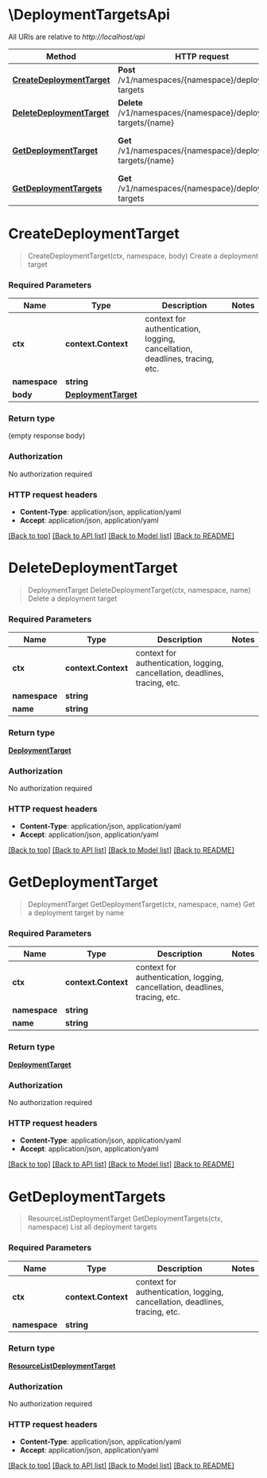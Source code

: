 # \DeploymentTargetsApi

All URIs are relative to *http://localhost/api*

Method | HTTP request | Description
------------- | ------------- | -------------
[**CreateDeploymentTarget**](DeploymentTargetsApi.md#CreateDeploymentTarget) | **Post** /v1/namespaces/{namespace}/deployment-targets | Create a deployment target
[**DeleteDeploymentTarget**](DeploymentTargetsApi.md#DeleteDeploymentTarget) | **Delete** /v1/namespaces/{namespace}/deployment-targets/{name} | Delete a deployment target
[**GetDeploymentTarget**](DeploymentTargetsApi.md#GetDeploymentTarget) | **Get** /v1/namespaces/{namespace}/deployment-targets/{name} | Get a deployment target by name
[**GetDeploymentTargets**](DeploymentTargetsApi.md#GetDeploymentTargets) | **Get** /v1/namespaces/{namespace}/deployment-targets | List all deployment targets


# **CreateDeploymentTarget**
> CreateDeploymentTarget(ctx, namespace, body)
Create a deployment target



### Required Parameters

Name | Type | Description  | Notes
------------- | ------------- | ------------- | -------------
 **ctx** | **context.Context** | context for authentication, logging, cancellation, deadlines, tracing, etc.
  **namespace** | **string**|  | 
  **body** | [**DeploymentTarget**](DeploymentTarget.md)|  | 

### Return type

 (empty response body)

### Authorization

No authorization required

### HTTP request headers

 - **Content-Type**: application/json, application/yaml
 - **Accept**: application/json, application/yaml

[[Back to top]](#) [[Back to API list]](../README.md#documentation-for-api-endpoints) [[Back to Model list]](../README.md#documentation-for-models) [[Back to README]](../README.md)

# **DeleteDeploymentTarget**
> DeploymentTarget DeleteDeploymentTarget(ctx, namespace, name)
Delete a deployment target



### Required Parameters

Name | Type | Description  | Notes
------------- | ------------- | ------------- | -------------
 **ctx** | **context.Context** | context for authentication, logging, cancellation, deadlines, tracing, etc.
  **namespace** | **string**|  | 
  **name** | **string**|  | 

### Return type

[**DeploymentTarget**](DeploymentTarget.md)

### Authorization

No authorization required

### HTTP request headers

 - **Content-Type**: application/json, application/yaml
 - **Accept**: application/json, application/yaml

[[Back to top]](#) [[Back to API list]](../README.md#documentation-for-api-endpoints) [[Back to Model list]](../README.md#documentation-for-models) [[Back to README]](../README.md)

# **GetDeploymentTarget**
> DeploymentTarget GetDeploymentTarget(ctx, namespace, name)
Get a deployment target by name



### Required Parameters

Name | Type | Description  | Notes
------------- | ------------- | ------------- | -------------
 **ctx** | **context.Context** | context for authentication, logging, cancellation, deadlines, tracing, etc.
  **namespace** | **string**|  | 
  **name** | **string**|  | 

### Return type

[**DeploymentTarget**](DeploymentTarget.md)

### Authorization

No authorization required

### HTTP request headers

 - **Content-Type**: application/json, application/yaml
 - **Accept**: application/json, application/yaml

[[Back to top]](#) [[Back to API list]](../README.md#documentation-for-api-endpoints) [[Back to Model list]](../README.md#documentation-for-models) [[Back to README]](../README.md)

# **GetDeploymentTargets**
> ResourceListDeploymentTarget GetDeploymentTargets(ctx, namespace)
List all deployment targets



### Required Parameters

Name | Type | Description  | Notes
------------- | ------------- | ------------- | -------------
 **ctx** | **context.Context** | context for authentication, logging, cancellation, deadlines, tracing, etc.
  **namespace** | **string**|  | 

### Return type

[**ResourceListDeploymentTarget**](ResourceListDeploymentTarget.md)

### Authorization

No authorization required

### HTTP request headers

 - **Content-Type**: application/json, application/yaml
 - **Accept**: application/json, application/yaml

[[Back to top]](#) [[Back to API list]](../README.md#documentation-for-api-endpoints) [[Back to Model list]](../README.md#documentation-for-models) [[Back to README]](../README.md)

